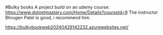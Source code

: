 #Bulky books
A project build on an udemy course: https://www.dotnetmastery.com/Home/Details?courseId=9 The instructor Bhrugen Patel is good, i recommend him.

https://bulkybookweb20240429142232.azurewebsites.net/

